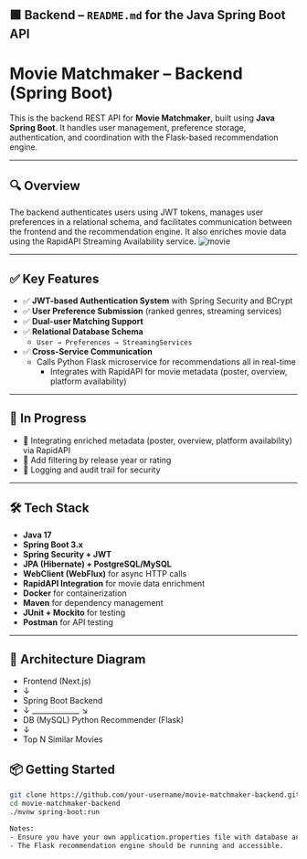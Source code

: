 ## 🟩 Backend – `README.md` for the Java Spring Boot API

# Movie Matchmaker – Backend (Spring Boot)

This is the backend REST API for **Movie Matchmaker**, built using **Java Spring Boot**. It handles user management, preference storage, authentication, and coordination with the Flask-based recommendation engine.

---

## 🔍 Overview

The backend authenticates users using JWT tokens, manages user preferences in a relational schema, and facilitates communication between the frontend and the recommendation engine. It also enriches movie data using the RapidAPI Streaming Availability service.
![movie](https://github.com/user-attachments/assets/192d826e-345f-40c4-88bd-866ce074e72a)




---

## ✅ Key Features

- ✅ **JWT-based Authentication System** with Spring Security and BCrypt
- ✅ **User Preference Submission** (ranked genres, streaming services)
- ✅ **Dual-user Matching Support**
- ✅ **Relational Database Schema**
  - `User → Preferences → StreamingServices`
- ✅ **Cross-Service Communication**
  - Calls Python Flask microservice for recommendations all in real-time
    - Integrates with RapidAPI for movie metadata (poster, overview, platform availability)

---

## 🔄 In Progress

- 🔄 Integrating enriched metadata (poster, overview, platform availability) via RapidAPI
- 🔄 Add filtering by release year or rating
- 🔄 Logging and audit trail for security

---

## 🛠️ Tech Stack

- **Java 17**
- **Spring Boot 3.x**
- **Spring Security + JWT**
- **JPA (Hibernate) + PostgreSQL/MySQL**
- **WebClient (WebFlux)** for async HTTP calls
- **RapidAPI Integration** for movie data enrichment
- **Docker** for containerization
- **Maven** for dependency management
- **JUnit + Mockito** for testing
- **Postman** for API testing

---

## 🧩 Architecture Diagram
- Frontend (Next.js)
- ↓
- Spring Boot Backend
- ↓    _____________    ↘
- DB (MySQL)   Python Recommender (Flask)
- ↓
- Top N Similar Movies


## 📦 Getting Started

```bash
git clone https://github.com/your-username/movie-matchmaker-backend.git
cd movie-matchmaker-backend
./mvnw spring-boot:run

Notes:
- Ensure you have your own application.properties file with database and JWT configurations.
- The Flask recommendation engine should be running and accessible.

